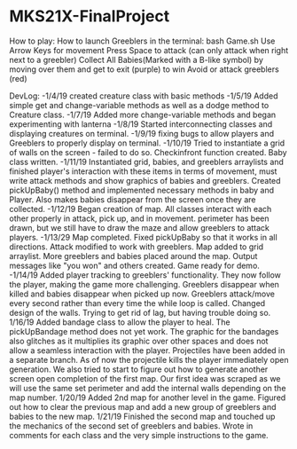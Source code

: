 # MKS21X-FinalProject
How to play:
How to launch Greeblers in the terminal: bash Game.sh
Use Arrow Keys for movement
Press Space to attack (can only attack when right next to a greebler)
Collect All Babies(Marked with a B-like symbol) by moving over them and get to exit (purple) to win
Avoid or attack greeblers (red)

DevLog:
-1/4/19 created creature class with basic methods
-1/5/19 Added simple get and change-variable methods as well as a dodge method to Creature class.
-1/7/19 Added more change-variable methods and began experimenting with lanterna
-1/8/19 Started interconnecting classes and displaying creatures on terminal.
-1/9/19 fixing bugs to allow players and Greeblers to properly display on terminal.
-1/10/19 Tried to instantiate a grid of walls on the screen - failed to do so. Checkinfront function created. Baby class written.
-1/11/19 Instantiated grid, babies, and greeblers arraylists and finished player's interaction with these items in terms of movement, must write attack methods and show graphics of babies and greeblers. Created pickUpBaby() method and implemented necessary methods in baby and Player. Also makes babies disappear from the screen once they are collected.
-1/12/19 Began creation of map. All classes interact with each other properly in attack, pick up, and in movement. perimeter has been drawn, but we still have to draw the maze and allow greeblers to attack players.
-1/13/29 Map completed. Fixed pickUpBaby so that it works in all directions. Attack modified to work with greeblers. Map added to grid arraylist. More greeblers and babies placed around the map. Output messages like "you won" and others created. Game ready for demo.
-1/14/19 Added player tracking to greeblers' functionality. They now follow the player, making the game more challenging. Greeblers disappear when killed and babies disappear when picked up now. Greeblers attack/move every second rather than every time the while loop is called. Changed design of the walls. Trying to get rid of lag, but having trouble doing so.
1/16/19 Added bandage class to allow the player to heal. The pickUpBandage method does not yet work. The graphic for the bandages also glitches as it multiplies its graphic over other spaces and does not allow a seamless interaction with the player. Projectiles have been added in a separate branch. As of now the projectile kills the player immediately open generation. We also tried to start to figure out how to generate another screen open completion of the first map. Our first idea was scraped as we will use the same set perimeter and add the internal walls depending on the map number.
1/20/19 Added 2nd map for another level in the game. Figured out how to clear the previous map and add a new group of greeblers and babies to the new map.
1/21/19 Finished the second map and touched up the mechanics of the second set of greeblers and babies. Wrote in comments for each class and the very simple instructions to the game. 
